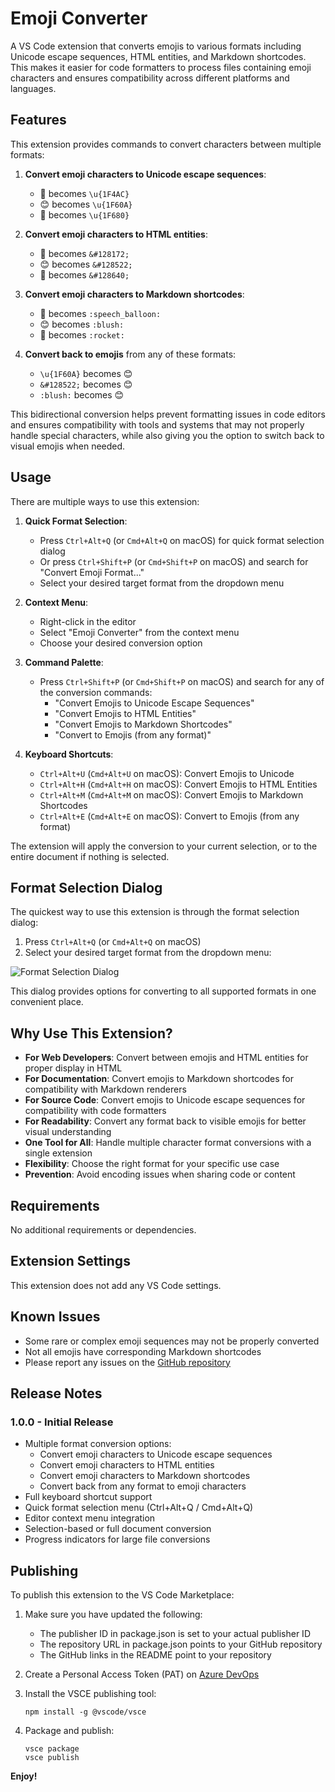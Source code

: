 # Emoji Converter

A VS Code extension that converts emojis to various formats including Unicode escape sequences, HTML entities, and Markdown shortcodes. This makes it easier for code formatters to process files containing emoji characters and ensures compatibility across different platforms and languages.

## Features

This extension provides commands to convert characters between multiple formats:

1. **Convert emoji characters to Unicode escape sequences**:

   - 💬 becomes `\u{1F4AC}`
   - 😊 becomes `\u{1F60A}`
   - 🚀 becomes `\u{1F680}`

2. **Convert emoji characters to HTML entities**:

   - 💬 becomes `&#128172;`
   - 😊 becomes `&#128522;`
   - 🚀 becomes `&#128640;`

3. **Convert emoji characters to Markdown shortcodes**:

   - 💬 becomes `:speech_balloon:`
   - 😊 becomes `:blush:`
   - 🚀 becomes `:rocket:`

4. **Convert back to emojis** from any of these formats:
   - `\u{1F60A}` becomes 😊
   - `&#128522;` becomes 😊
   - `:blush:` becomes 😊

This bidirectional conversion helps prevent formatting issues in code editors and ensures compatibility with tools and systems that may not properly handle special characters, while also giving you the option to switch back to visual emojis when needed.

## Usage

There are multiple ways to use this extension:

1. **Quick Format Selection**:

   - Press `Ctrl+Alt+Q` (or `Cmd+Alt+Q` on macOS) for quick format selection dialog
   - Or press `Ctrl+Shift+P` (or `Cmd+Shift+P` on macOS) and search for "Convert Emoji Format..."
   - Select your desired target format from the dropdown menu

2. **Context Menu**:

   - Right-click in the editor
   - Select "Emoji Converter" from the context menu
   - Choose your desired conversion option

3. **Command Palette**:

   - Press `Ctrl+Shift+P` (or `Cmd+Shift+P` on macOS) and search for any of the conversion commands:
     - "Convert Emojis to Unicode Escape Sequences"
     - "Convert Emojis to HTML Entities"
     - "Convert Emojis to Markdown Shortcodes"
     - "Convert to Emojis (from any format)"

4. **Keyboard Shortcuts**:
   - `Ctrl+Alt+U` (`Cmd+Alt+U` on macOS): Convert Emojis to Unicode
   - `Ctrl+Alt+H` (`Cmd+Alt+H` on macOS): Convert Emojis to HTML Entities
   - `Ctrl+Alt+M` (`Cmd+Alt+M` on macOS): Convert Emojis to Markdown Shortcodes
   - `Ctrl+Alt+E` (`Cmd+Alt+E` on macOS): Convert to Emojis (from any format)

The extension will apply the conversion to your current selection, or to the entire document if nothing is selected.

## Format Selection Dialog

The quickest way to use this extension is through the format selection dialog:

1. Press `Ctrl+Alt+Q` (or `Cmd+Alt+Q` on macOS)
2. Select your desired target format from the dropdown menu:

![Format Selection Dialog](https://raw.githubusercontent.com/melagiri/emoji-converter/main/images/format-dialog.png)

This dialog provides options for converting to all supported formats in one convenient place.

## Why Use This Extension?

- **For Web Developers**: Convert between emojis and HTML entities for proper display in HTML
- **For Documentation**: Convert emojis to Markdown shortcodes for compatibility with Markdown renderers
- **For Source Code**: Convert emojis to Unicode escape sequences for compatibility with code formatters
- **For Readability**: Convert any format back to visible emojis for better visual understanding
- **One Tool for All**: Handle multiple character format conversions with a single extension
- **Flexibility**: Choose the right format for your specific use case
- **Prevention**: Avoid encoding issues when sharing code or content

## Requirements

No additional requirements or dependencies.

## Extension Settings

This extension does not add any VS Code settings.

## Known Issues

- Some rare or complex emoji sequences may not be properly converted
- Not all emojis have corresponding Markdown shortcodes
- Please report any issues on the [GitHub repository](https://github.com/melagiri/emoji-converter)

## Release Notes

### 1.0.0 - Initial Release

- Multiple format conversion options:
  - Convert emoji characters to Unicode escape sequences
  - Convert emoji characters to HTML entities
  - Convert emoji characters to Markdown shortcodes
  - Convert back from any format to emoji characters
- Full keyboard shortcut support
- Quick format selection menu (Ctrl+Alt+Q / Cmd+Alt+Q)
- Editor context menu integration
- Selection-based or full document conversion
- Progress indicators for large file conversions

## Publishing

To publish this extension to the VS Code Marketplace:

1. Make sure you have updated the following:

   - The publisher ID in package.json is set to your actual publisher ID
   - The repository URL in package.json points to your GitHub repository
   - The GitHub links in the README point to your repository

2. Create a Personal Access Token (PAT) on [Azure DevOps](https://dev.azure.com/vscode)

3. Install the VSCE publishing tool:

   ```
   npm install -g @vscode/vsce
   ```

4. Package and publish:
   ```
   vsce package
   vsce publish
   ```

**Enjoy!**
